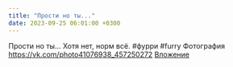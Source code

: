 ```yaml
---
title: "Прости но ты..."
date: 2023-09-25 06:01:00 +0300
---
```


Прости но ты...
Хотя нет, норм всё.
#фурри #furry
Фотография
<a class="vk-attach" href="https://vk.com/photo41076938_457250272">https://vk.com/photo41076938_457250272</a>
<a class="vk-attach" href="https://vk.com/photo41076938_457250272">Вложение</a>
